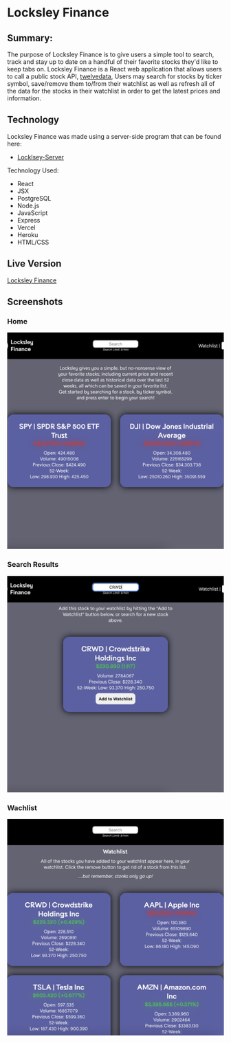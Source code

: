 # Locksley Finance

## Summary: 

The purpose of Locksley Finance is to give users a simple tool to search, track and stay up to date on a handful of their favorite stocks they'd like to keep tabs on. 
Locksley Finance is a React web application that allows users to call a public stock API, [twelvedata](https://twelvedata.com/), Users may search for stocks by ticker symbol, save/remove them to/from their watchlist as well as refresh all of the data for the stocks in their watchlist in order to get the latest prices and information.

## Technology

Locksley Finance was made using a server-side program that can be found here: 
* [Locklsey-Server](https://github.com/zacharyjameson/locksley-server)

Technology Used:
* React
* JSX
* PostgreSQL
* Node.js
* JavaScript
* Express
* Vercel
* Heroku
* HTML/CSS

## Live Version
[Locksley Finance](https://locksley.vercel.app/)

## Screenshots

### Home
![Home Page](./src/images/home.jpeg)

### Search Results
![Search](./src/images/search.jpeg)

### Wachlist
![Watchlist](./src/images/watchlist.jpeg)
